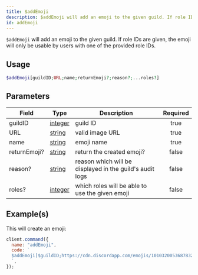 ```yaml
---
title: $addEmoji
description: $addEmoji will add an emoji to the given guild. If role IDs are given, the emoji will only be usable by users with one of the provided role IDs.
id: addEmoji
---
```


`$addEmoji` will add an emoji to the given guild. If role IDs are given, the emoji will only be usable by users with one
of the provided role IDs.

## Usage

```php
$addEmoji[guildID;URL;name;returnEmoji?;reason?;...roles?]
```

## Parameters

| Field        | Type                                                                                                | Description                                              | Required |
| ------------ | --------------------------------------------------------------------------------------------------- | -------------------------------------------------------- | :------: |
| guildID      | [integer](https://developer.mozilla.org/en-US/docs/Web/JavaScript/Reference/Global_Objects/Integer) | guild ID                                                 |   true   |
| URL          | [string](https://developer.mozilla.org/en-US/docs/Web/JavaScript/Reference/Global_Objects/String)   | valid image URL                                          |   true   |
| name         | [string](https://developer.mozilla.org/en-US/docs/Web/JavaScript/Reference/Global_Objects/String)   | emoji name                                               |   true   |
| returnEmoji? | [string](https://developer.mozilla.org/en-US/docs/Web/JavaScript/Reference/Global_Objects/String)   | return the created emoji?                                |  false   |
| reason?      | [string](https://developer.mozilla.org/en-US/docs/Web/JavaScript/Reference/Global_Objects/String)   | reason which will be displayed in the guild's audit logs |  false   |
| roles?       | [integer](https://developer.mozilla.org/en-US/docs/Web/JavaScript/Reference/Global_Objects/Integer) | which roles will be able to use the given emoji          |  false   |

## Example(s)

This will create an emoji:

```javascript
client.command({
  name: "addEmoji",
  code: `
  $addEmoji[$guildID;https://cdn.discordapp.com/emojis/1010320053687832586.webp?size=96&quality=lossless;leref;false]
  `,
});
```
